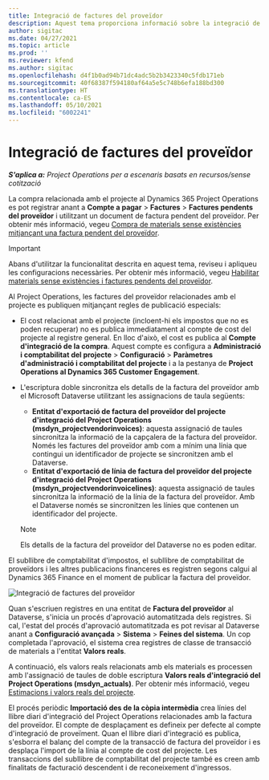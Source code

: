 ```yaml
---
title: Integració de factures del proveïdor
description: Aquest tema proporciona informació sobre la integració de factures del proveïdor al Project Operations.
author: sigitac
ms.date: 04/27/2021
ms.topic: article
ms.prod: ''
ms.reviewer: kfend
ms.author: sigitac
ms.openlocfilehash: d4f1b0ad94b71dc4adc5b2b3423340c5fdb171eb
ms.sourcegitcommit: 40f68387f594180af64a5e5c748b6efa188bd300
ms.translationtype: HT
ms.contentlocale: ca-ES
ms.lasthandoff: 05/10/2021
ms.locfileid: "6002241"
---
```

# <a name="vendor-invoice-integration"></a>Integració de factures del proveïdor

_**S'aplica a:** Project Operations per a escenaris basats en recursos/sense cotització_

La compra relacionada amb el projecte al Dynamics 365 Project Operations es pot registrar anant a **Compte a pagar** > **Factures** > **Factures pendents del proveïdor** i utilitzant un document de factura pendent del proveïdor. Per obtenir més informació, vegeu [Compra de materials sense existències mitjançant una factura pendent del proveïdor](../procurement/pending-vendor-invoices.md).

> [!IMPORTANT]
> Abans d'utilitzar la funcionalitat descrita en aquest tema, reviseu i apliqueu les configuracions necessàries. Per obtenir més informació, vegeu [Habilitar materials sense existències i factures pendents del proveïdor](../procurement/configure-materials-nonstocked.md).

Al Project Operations, les factures del proveïdor relacionades amb el projecte es publiquen mitjançant regles de publicació especials:

- El cost relacionat amb el projecte (incloent-hi els impostos que no es poden recuperar) no es publica immediatament al compte de cost del projecte al registre general. En lloc d'això, el cost es publica al **Compte d'integració de la compra**. Aquest compte es configura a **Administració i comptabilitat del projecte** > **Configuració** > **Paràmetres d'administració i comptabilitat del projecte** i a la pestanya de **Project Operations al Dynamics 365 Customer Engagement**.
- L'escriptura doble sincronitza els detalls de la factura del proveïdor amb el Microsoft Dataverse utilitzant les assignacions de taula següents:

     - **Entitat d'exportació de factura del proveïdor del projecte d'integració del Project Operations (msdyn_projectvendorinvoices)**: aquesta assignació de taules sincronitza la informació de la capçalera de la factura del proveïdor. Només les factures del proveïdor amb com a mínim una línia que contingui un identificador de projecte se sincronitzen amb el Dataverse.
     - **Entitat d'exportació de línia de factura del proveïdor del projecte d'integració del Project Operations (msdyn_projectvendorinvoicelines)**: aquesta assignació de taules sincronitza la informació de la línia de la factura del proveïdor. Amb el Dataverse només se sincronitzen les línies que contenen un identificador del projecte.

     > [!NOTE]
     > Els detalls de la factura del proveïdor del Dataverse no es poden editar.

El subllibre de comptabilitat d'impostos, el subllibre de comptabilitat de proveïdors i les altres publicacions financeres es registren segons calgui al Dynamics 365 Finance en el moment de publicar la factura del proveïdor.

![Integració de factures del proveïdor](media/DW7VendorInvoice.png)

Quan s'escriuen registres en una entitat de **Factura del proveïdor** al Dataverse, s'inicia un procés d'aprovació automatitzada dels registres. Si cal, l'estat del procés d'aprovació automatitzada es pot revisar al Dataverse anant a **Configuració avançada** > **Sistema** > **Feines del sistema**. Un cop completada l'aprovació, el sistema crea registres de classe de transacció de materials a l'entitat **Valors reals**.

A continuació, els valors reals relacionats amb els materials es processen amb l'assignació de taules de doble escriptura **Valors reals d'integració del Project Operations (msdyn_actuals)**. Per obtenir més informació, vegeu [Estimacions i valors reals del projecte](resource-dual-write-estimates-actuals.md).

El procés periòdic **Importació des de la còpia intermèdia** crea línies del llibre diari d'integració del Project Operations relacionades amb la factura del proveïdor. El compte de desplaçament es defineix per defecte al compte d'integració de proveïment. Quan el llibre diari d'integració es publica, s'esborra el balanç del compte de la transacció de factura del proveïdor i es desplaça l'import de la línia al compte de cost del projecte. Les transaccions del subllibre de comptabilitat del projecte també es creen amb finalitats de facturació descendent i de reconeixement d'ingressos.
